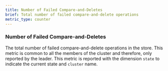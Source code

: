 ```yaml
---
title: Number of Failed Compare-and-Deletes
brief: Total number of failed compare-and-delete operations
metric_type: counter
---
```

### Number of Failed Compare-and-Deletes
The total number of failed compare-and-delete operations in the store. This metric is common to all the members of the cluster and therefore, only reported by the leader. This metric is reported with the dimension `state` to indicate the current state and `cluster` name.
